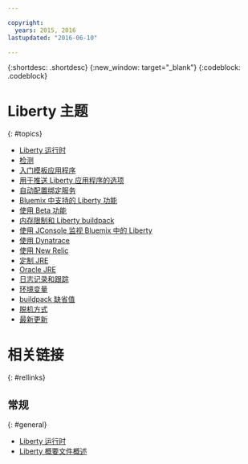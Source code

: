 ```yaml
---

copyright:
  years: 2015, 2016
lastupdated: "2016-06-10"

---
```


{:shortdesc: .shortdesc}
{:new_window: target="_blank"}
{:codeblock: .codeblock}

# Liberty 主题
{: #topics}

* [Liberty 运行时](index.html)
* [检测](index.html#detection)
* [入门模板应用程序](index.html#starter_application)
* [用于推送 Liberty 应用程序的选项](optionsForPushing.html)
* [自动配置绑定服务](autoConfig.html)
* [Bluemix 中支持的 Liberty 功能](libertyFeatures.html)
* [使用 Beta 功能](usingBetaFeatures.html)
* [内存限制和 Liberty buildpack](memoryLimits.html)
* [使用 JConsole 监视 Bluemix 中的 Liberty](jconsole.html)
* [使用 Dynatrace](dynatrace.html)
* [使用 New Relic](newRelic.html)
* [定制 JRE](customizingJRE.html)
* [Oracle JRE](oracle_jre.html)
* [日志记录和跟踪](loggingAndTracing.html)
* [环境变量](environmentVariables.html)
* [buildpack 缺省值](buildpackDefaults.html)
* [脱机方式](offlineMode.html)
* [最新更新](updates.html)

# 相关链接
{: #rellinks}
## 常规
{: #general}
* [Liberty 运行时](index.html)
* [Liberty 概要文件概述](http://www-01.ibm.com/support/knowledgecenter/SSAW57_8.5.5/com.ibm.websphere.wlp.nd.doc/ae/cwlp_about.html)
